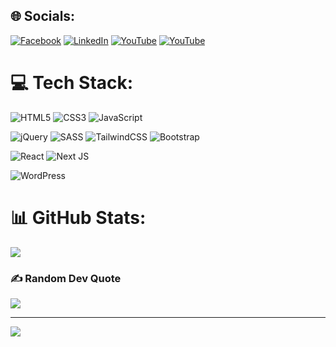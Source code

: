 
## 🌐 Socials:
[![Facebook](https://img.shields.io/badge/Facebook-%231877F2.svg?logo=Facebook&logoColor=white)](https://facebook.com/barmajli2) 
[![LinkedIn](https://img.shields.io/badge/LinkedIn-%230077B5.svg?logo=linkedin&logoColor=white)](https://linkedin.com/in/in/barmajli2) 
[![YouTube](https://img.shields.io/badge/YouTube-%23FF0000.svg?logo=YouTube&logoColor=white)](https://youtube.com/@barmajli2) 
[![YouTube](https://img.shields.io/badge/WhatsApp-%19c50b.svg?logo=WhatsApp&logoColor=white)](https://w.me/+201151101537) 

# 💻 Tech Stack:
![HTML5](https://img.shields.io/badge/html5-%23E34F26.svg?style=for-the-badge&logo=html5&logoColor=white) 
![CSS3](https://img.shields.io/badge/css3-%231572B6.svg?style=for-the-badge&logo=css3&logoColor=white) 
![JavaScript](https://img.shields.io/badge/javascript-%23323330.svg?style=for-the-badge&logo=javascript&logoColor=%23F7DF1E) 

![jQuery](https://img.shields.io/badge/jquery-%230769AD.svg?style=for-the-badge&logo=jquery&logoColor=white) 
![SASS](https://img.shields.io/badge/SASS-hotpink.svg?style=for-the-badge&logo=SASS&logoColor=white) 
![TailwindCSS](https://img.shields.io/badge/tailwindcss-%2338B2AC.svg?style=for-the-badge&logo=tailwind-css&logoColor=white) 
![Bootstrap](https://img.shields.io/badge/bootstrap-%238511FA.svg?style=for-the-badge&logo=bootstrap&logoColor=white)

![React](https://img.shields.io/badge/react-%2320232a.svg?style=for-the-badge&logo=react&logoColor=%2361DAFB) 
![Next JS](https://img.shields.io/badge/Next-black?style=for-the-badge&logo=next.js&logoColor=white) 

![WordPress](https://img.shields.io/badge/WordPress-%23117AC9.svg?style=for-the-badge&logo=WordPress&logoColor=white) 
# 📊 GitHub Stats:
![](https://github-readme-stats.vercel.app/api?username=barmajli2&theme=dark&hide_border=true&include_all_commits=false&count_private=false)<br/>

### ✍️ Random Dev Quote
![](https://quotes-github-readme.vercel.app/api?type=horizontal&theme=radical)

---
[![](https://visitcount.itsvg.in/api?id=barmajli2&icon=0&color=0)](https://visitcount.itsvg.in)

<!-- Proudly created with GPRM ( https://gprm.itsvg.in ) -->
